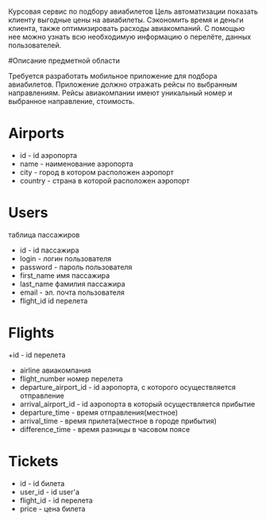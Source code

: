 Курсовая сервис по подбору авиабилетов
Цель автоматизации показать клиенту выгодные цены на авиабилеты. Сэкономить время и деньги клиента, также оптимизировать расходы авиакомпаний. С помощью нее можно узнать всю необходимую информацию о перелёте, данных пользователей.

#Описание предметной области

Требуется разработать мобильное приложение для подбора авиабилетов. Приложение должно отражать рейсы по выбранным направлениям. Рейсы авиакомпании имеют уникальный номер и выбранное направление, стоимость.

# Airports
+ id - id аэропорта
+ name - наименование аэропорта 
+ city - город в котором расположен аэропорт
+ country - страна в которой расположен аэропорт
# Users
таблица пассажиров
+ id - id пассажира
+ login - логин пользователя
+ password - пароль пользователя
+ first_name имя пассажира
+ last_name фамилия пассажира
+ email - эл. почта пользователя
+ flight_id id перелета
# Flights 
+id - id перелета
+ airline авиакомпания
+ flight_number номер перелета
+ departure_airport_id - id аэропорта, с которого осуществляется отправление
+ arrival_airport_id - id аэропорта в который осуществляется прибытие 
+ departure_time - время отправления(местное)
+ arrival_time - время прилета(местное в городе прибытия)
+ difference_time - время разницы в часовом поясе
# Tickets 
+ id - id билета
+ user_id - id user'a
+ flight_id - id перелета 
+ price - цена билета

